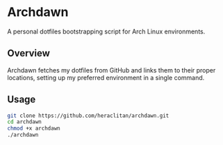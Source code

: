 # Archdawn

A personal dotfiles bootstrapping script for Arch Linux environments.

## Overview

Archdawn fetches my dotfiles from GitHub and links them to their proper locations, setting up my preferred environment in a single command.

## Usage

```bash
git clone https://github.com/heraclitan/archdawn.git
cd archdawn
chmod +x archdawn
./archdawn
